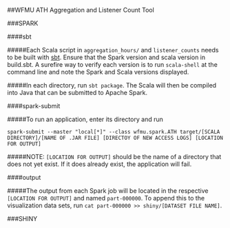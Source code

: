 ##WFMU ATH Aggregation and Listener Count Tool

###SPARK

####sbt

#####Each Scala script in `aggregation_hours/` and `listener_counts` needs to be built with [sbt](http://www.scala-sbt.org/). Ensure that the Spark version and scala version in build.sbt. A surefire way to verify each version is to run `scala-shell` at the command line and note the Spark and Scala versions displayed. 

#####In each directory, run `sbt package`. The Scala will then be compiled into Java that can be submitted to Apache Spark.

####spark-submit

#####To run an application, enter its directory and run 

`spark-submit --master "local[*]" --class wfmu.spark.ATH target/[SCALA DIRECTORY]/[NAME OF .JAR FILE] [DIRECTOY OF NEW ACCESS LOGS] [LOCATION FOR OUTPUT]`

#####NOTE: `[LOCATION FOR OUTPUT]` should be the name of a directory that does not yet exist. If it does already exist, the application will fail.

####output

#####The output from each Spark job will be located in the respective `[LOCATION FOR OUTPUT]` and named `part-000000`. To append this to the visualization data sets, run `cat part-000000 >> shiny/[DATASET FILE NAME]`.

###SHINY

